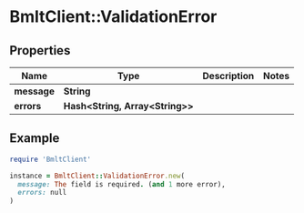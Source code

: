 # BmltClient::ValidationError

## Properties

| Name | Type | Description | Notes |
| ---- | ---- | ----------- | ----- |
| **message** | **String** |  |  |
| **errors** | **Hash&lt;String, Array&lt;String&gt;&gt;** |  |  |

## Example

```ruby
require 'BmltClient'

instance = BmltClient::ValidationError.new(
  message: The field is required. (and 1 more error),
  errors: null
)
```

